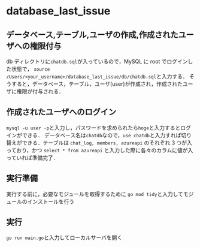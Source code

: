 # database_last_issue

## データベース,テーブル,ユーザの作成,作成されたユーザへの権限付与

db ディレクトリに`chatdb.sql`が入っているので，MySQL に root でログインした状態で，
`source /Users/<your_username>/database_last_issue/db/chatdb.sql`と入力する．
そうすると，データベース，テーブル，ユーザ(user)が作成され，作成されたユーザに権限が付与される．

## 作成されたユーザへのログイン

`mysql -u user -p`と入力し，パスワードを求められたら`hoge`と入力するとログインができる．
データベース名は`chatdb`なので，`use chatdb`と入力すれば切り替えができる．テーブルは
`chat_log, members, azureapi` のそれぞれ 3 つが入っており，かつ `select * from azureapi`
と入力した際に各々のカラムに値が入っていれば準備完了．

## 実行準備

実行する前に，必要なモジュールを取得するために
`go mod tidy`と入力してモジュールのインストールを行う

## 実行

`go run main.go`と入力してローカルサーバを開く
